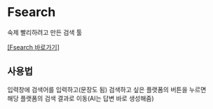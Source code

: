 # Fsearch
숙제 빨리하려고 만든 검색 툴

<a href='https://dm-09.github.io/Fsearch'>[Fsearch 바로가기]</a>

## 사용법
입력창에 검색어를 입력하고(문장도 됨) 검색하고 싶은 플랫폼의 버튼을 누르면 <br>
해당 플랫폼의 검색 결과로 이동(AI는 답변 바로 생성해줌)
